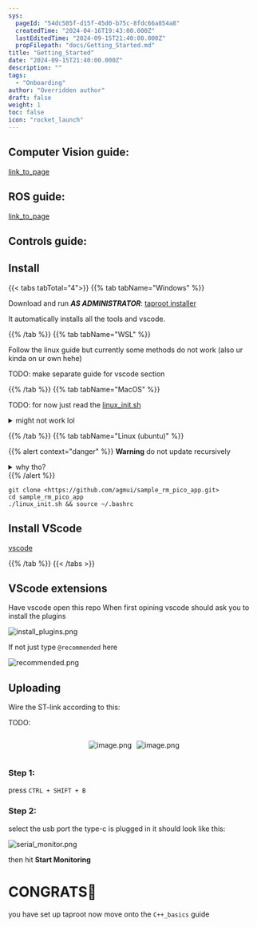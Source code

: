 ```yaml
---
sys:
  pageId: "54dc585f-d15f-45d0-b75c-8fdc66a854a8"
  createdTime: "2024-04-16T19:43:00.000Z"
  lastEditedTime: "2024-09-15T21:40:00.000Z"
  propFilepath: "docs/Getting_Started.md"
title: "Getting_Started"
date: "2024-09-15T21:40:00.000Z"
description: ""
tags:
  - "Onboarding"
author: "Overridden author"
draft: false
weight: 1
toc: false
icon: "rocket_launch"
---
```


## Computer Vision guide:

[link_to_page](86d45bc0-388b-4d26-8848-44f255f73d0e)

## ROS guide:

[link_to_page](3c76c1de-ec8f-46d6-8b0a-294005edc2d5)

## Controls guide:

## Install

{{< tabs tabTotal="4">}}
{{% tab tabName="Windows" %}}

Download and run _**AS ADMINISTRATOR**_: [taproot installer](https://github.com/Thornbots/TeachingFreshies/releases/tag/1.0)

It automatically installs all the tools and vscode.

{{% /tab %}}
{{% tab tabName="WSL" %}}

Follow the linux guide but currently some methods do not work (also ur kinda on ur own hehe)

TODO: make separate guide for vscode section

{{% /tab %}}
{{% tab tabName="MacOS" %}}

TODO: for now just read the [linux_init.sh](https://github.com/agmui/sample_rm_pico_app/blob/main/linux_init.sh)

<details>
<summary>might not work lol</summary>

`brew install libusb pkg-config`

Next install: [vscode](https://code.visualstudio.com/Download)

</details>

{{% /tab %}}
{{% tab tabName="Linux (ubuntu)" %}}

{{% alert context="danger" %}}
**Warning** do not update recursively
<details>
<summary>why tho?</summary>
There are some submodules that may go on for a while (like tinyusb) and I highly
recommend you don't need to get them.
If you want to see what submodules I update just look in `linux_init.sh`
</details>
{{% /alert %}}

```shell
git clone <https://github.com/agmui/sample_rm_pico_app.git>
cd sample_rm_pico_app
./linux_init.sh && source ~/.bashrc
```

## Install VScode

[vscode](https://code.visualstudio.com/Download)

{{% /tab %}}
{{< /tabs >}}

## VScode extensions

Have vscode open this repo
When first opining vscode should ask you to install the plugins

![install_plugins.png](https://prod-files-secure.s3.us-west-2.amazonaws.com/d518164a-d88e-44d1-a4ee-3adb3bd8bce0/89bd30f0-1825-4e77-867b-0a41ce370880/install_plugins.png?X-Amz-Algorithm=AWS4-HMAC-SHA256&X-Amz-Content-Sha256=UNSIGNED-PAYLOAD&X-Amz-Credential=ASIAZI2LB466UVTSNZAV%2F20250425%2Fus-west-2%2Fs3%2Faws4_request&X-Amz-Date=20250425T004008Z&X-Amz-Expires=3600&X-Amz-Security-Token=IQoJb3JpZ2luX2VjEIn%2F%2F%2F%2F%2F%2F%2F%2F%2F%2FwEaCXVzLXdlc3QtMiJHMEUCIG2hubMcfQGzIxuuCgCpKSpg4reXxtBtlZtmf1FjO9gaAiEApb7nefIqDNN27eDbxvb0aBM412hZBzwBmbUW4WvJ6Agq%2FwMIIRAAGgw2Mzc0MjMxODM4MDUiDCPZkd4TiZzxrfscwyrcA%2FCBoH0z11NxzMdOL4PqIKPMOGxqj1Ds%2BLj6VB9YG7ckf8EVhmm2a93GPuOpN%2BoQxeTy12qP0wFYv6xHeu4%2BjCy311Ofgg0P3WJk9XfazTQIFM9OaS3K%2Fikb%2FAd4yNPTS%2BBxkmZOpd%2BbIlHLuTyusLxR3uFexNZ8Gs9t9RxFYvjoKWOz8mzVpBNepBlYKBodyJCEumi55GXhbERqbmgzh3Sdxm8nBBlch9hwFHQQLWE2wkEtiRVyey3vW5eQ98OVNjm6u457CWDCq99ApHgKhx2cadK18ihq7MAkWhJXfEzuVuCPqETLqvqSOeNr%2FfadL9N0w3orc2b5pg95lRTS2Z1Oq85epGXBYbkhfXSDL%2BS%2Fy%2FhTyXZ9zh4%2B6TZR3pqeTf%2Bi%2B4V6zw%2FdnIPuBIac9GsP66wsVJRJuWu1GV2aGSo9cf8sTy7Zb8cMxIChoBWrq9z3PoKD5QpP%2F%2BU59WinyAatGiGvf8kQoB0smBMDLGcTWIPF4v4BD3mJxWxcZroIctPmoaLQWQ4dLlvC%2FGVTH9pdnOdqDzir5SjKimqihfvqEzXRCAiqwi2qJ9XJj6ag%2B%2FuCA7FGjzmSQp%2BLyNFC6z2KPY2hyzgHNgT7KEeW5MG0kfikHIo6PghiIzgjMMWqq8AGOqUBHHwwCIwVRuwPNupuEMu%2B%2FClZnRNcqzxSgPFP%2FV8UgxLq89Po4ljDvahQBbB4sMcC%2F9ZsOKRY23KK4JyTpSMjbr0SAzPxqjEfwPkbNGYoeTkyyIRdB3mdCB89pT5TtAkemixQtppQ6LLLQMCHYFtG54yR2gsaRVTWN%2BSsmXs9FSvcwEx8VRJ%2BQf4rfV0Mmw94n5MkgrCaK6BWzdYwWkG%2FZdogECot&X-Amz-Signature=f3d967d7b17d1a935b9d57ad9db3d2d4a74911ea6a4ad223516dc653a9384d46&X-Amz-SignedHeaders=host&x-id=GetObject)

If not just type `@recommended` here  

![recommended.png](https://prod-files-secure.s3.us-west-2.amazonaws.com/d518164a-d88e-44d1-a4ee-3adb3bd8bce0/61e661e9-5d85-4dfc-be0d-8d2097a5e793/recommended.png?X-Amz-Algorithm=AWS4-HMAC-SHA256&X-Amz-Content-Sha256=UNSIGNED-PAYLOAD&X-Amz-Credential=ASIAZI2LB466UVTSNZAV%2F20250425%2Fus-west-2%2Fs3%2Faws4_request&X-Amz-Date=20250425T004008Z&X-Amz-Expires=3600&X-Amz-Security-Token=IQoJb3JpZ2luX2VjEIn%2F%2F%2F%2F%2F%2F%2F%2F%2F%2FwEaCXVzLXdlc3QtMiJHMEUCIG2hubMcfQGzIxuuCgCpKSpg4reXxtBtlZtmf1FjO9gaAiEApb7nefIqDNN27eDbxvb0aBM412hZBzwBmbUW4WvJ6Agq%2FwMIIRAAGgw2Mzc0MjMxODM4MDUiDCPZkd4TiZzxrfscwyrcA%2FCBoH0z11NxzMdOL4PqIKPMOGxqj1Ds%2BLj6VB9YG7ckf8EVhmm2a93GPuOpN%2BoQxeTy12qP0wFYv6xHeu4%2BjCy311Ofgg0P3WJk9XfazTQIFM9OaS3K%2Fikb%2FAd4yNPTS%2BBxkmZOpd%2BbIlHLuTyusLxR3uFexNZ8Gs9t9RxFYvjoKWOz8mzVpBNepBlYKBodyJCEumi55GXhbERqbmgzh3Sdxm8nBBlch9hwFHQQLWE2wkEtiRVyey3vW5eQ98OVNjm6u457CWDCq99ApHgKhx2cadK18ihq7MAkWhJXfEzuVuCPqETLqvqSOeNr%2FfadL9N0w3orc2b5pg95lRTS2Z1Oq85epGXBYbkhfXSDL%2BS%2Fy%2FhTyXZ9zh4%2B6TZR3pqeTf%2Bi%2B4V6zw%2FdnIPuBIac9GsP66wsVJRJuWu1GV2aGSo9cf8sTy7Zb8cMxIChoBWrq9z3PoKD5QpP%2F%2BU59WinyAatGiGvf8kQoB0smBMDLGcTWIPF4v4BD3mJxWxcZroIctPmoaLQWQ4dLlvC%2FGVTH9pdnOdqDzir5SjKimqihfvqEzXRCAiqwi2qJ9XJj6ag%2B%2FuCA7FGjzmSQp%2BLyNFC6z2KPY2hyzgHNgT7KEeW5MG0kfikHIo6PghiIzgjMMWqq8AGOqUBHHwwCIwVRuwPNupuEMu%2B%2FClZnRNcqzxSgPFP%2FV8UgxLq89Po4ljDvahQBbB4sMcC%2F9ZsOKRY23KK4JyTpSMjbr0SAzPxqjEfwPkbNGYoeTkyyIRdB3mdCB89pT5TtAkemixQtppQ6LLLQMCHYFtG54yR2gsaRVTWN%2BSsmXs9FSvcwEx8VRJ%2BQf4rfV0Mmw94n5MkgrCaK6BWzdYwWkG%2FZdogECot&X-Amz-Signature=0945b9e6fb35c7013025dbddfcdc47453aa6eed1e50e3046978f46763a27dd11&X-Amz-SignedHeaders=host&x-id=GetObject)

## Uploading

Wire the ST-link according to this:

TODO:

<div style="display: flex;flex-direction: row; column-gap:10px; max-width: 630px;justify-content: center;">
<div>

![image.png](https://prod-files-secure.s3.us-west-2.amazonaws.com/d518164a-d88e-44d1-a4ee-3adb3bd8bce0/210ecb78-1116-4d7b-b9b7-2292f66fa2c2/image.png?X-Amz-Algorithm=AWS4-HMAC-SHA256&X-Amz-Content-Sha256=UNSIGNED-PAYLOAD&X-Amz-Credential=ASIAZI2LB4665CSQ2DPE%2F20250425%2Fus-west-2%2Fs3%2Faws4_request&X-Amz-Date=20250425T004010Z&X-Amz-Expires=3600&X-Amz-Security-Token=IQoJb3JpZ2luX2VjEIn%2F%2F%2F%2F%2F%2F%2F%2F%2F%2FwEaCXVzLXdlc3QtMiJGMEQCIBfjiMkIxNf9c84EoFAXHZedy0yYZ7hllyvWZBDQs%2BGoAiBPkC69wtV%2BJIQ78jZ9FpyHbdgsdiHa9YE%2BmPRYa2kByir%2FAwghEAAaDDYzNzQyMzE4MzgwNSIMgDZMbpCjBCdEtMdUKtwD9F3ldCcGiV6yb%2Brq1TiWLBz38Cz1ioHtMqN3dvzpTJnC%2F8TlCU13evz2QrQ3na575VSxQ7vVkY6V3ssHvZOWmfp%2FvaODZbJV%2FSCJMJnEG%2FEFGOehimJSQlNlROZDIKewC5g5XrFFfUF6wlCuptNVHIdMDuGuSDhzSm%2FlhsqdifcUyXEKvMyFx51oIEzTOw6V4u7eWJda58k2KBlZrJSK%2BVlehH2B9QONtovvn0x1TFaSlDoath%2FPrbN5vTv0zV8SJX3TNX21H2gMd1S1vTZqz%2Fw4ifaDREgaRWL%2BlgTHu2%2BMwNyr%2FIErd9ngbldjfCnSSaJLaTYb1t8XvyYk2cGAzcz%2BGO1hk7VNMhhYlbXinEme12FV6BjGiymVphjz3AIJTVLilXpwfaVPLKQD0LcOV3iZQdTfHeHaiMnM1kNQPzuSCbRm70aaqTk7%2FCBNG%2FhAuxorbLlLMbw6jDm2FuUvpSKBJlm7I6nAOQYHGX1LXG1kQxQ43JI0MVNvUAXu2n4PgwUUTluISQQaEqH6zKDwzncEAWdZ3050cqCQoGf5tvRaLk%2FF3nVlkPx1oBJfT1zoXtFvj5JGFueAXWAQsBKXsb18b1Jz9VZPN3xadorPsJtGOSD0A%2BZrw80qjQowq6qrwAY6pgFgduYsA%2BAOZFtbKjpj43HOkxU43V7OoX7817KoBGmskE5o5a2ZeKznYSK8IvUuCpHxmY9FsMMRiZhIJp3oD9ufcQJBo3yPOBJePqHp0kLcj%2BiuA6toa3TNyN1jcjGWdeyDRrwP4MkzzBwFVEaozA33RAdNLS6ry78WtCWtfq2qv8PF5nK6iZmjUqpftu%2F4T%2Fd0dKWoc2NGUHG1W9AaH1jbrPiMuSoh&X-Amz-Signature=cb83cc21888b7e6ebe89f05e0724abe95cbb01e53bf55070317faa93faac0927&X-Amz-SignedHeaders=host&x-id=GetObject)

</div>
<div>

![image.png](https://prod-files-secure.s3.us-west-2.amazonaws.com/d518164a-d88e-44d1-a4ee-3adb3bd8bce0/33a0fd0f-8ca6-4a86-8e09-26e95ded1fff/image.png?X-Amz-Algorithm=AWS4-HMAC-SHA256&X-Amz-Content-Sha256=UNSIGNED-PAYLOAD&X-Amz-Credential=ASIAZI2LB466RVAWHRA7%2F20250425%2Fus-west-2%2Fs3%2Faws4_request&X-Amz-Date=20250425T004010Z&X-Amz-Expires=3600&X-Amz-Security-Token=IQoJb3JpZ2luX2VjEIn%2F%2F%2F%2F%2F%2F%2F%2F%2F%2FwEaCXVzLXdlc3QtMiJHMEUCIQCe1BiTnEWUWKew3%2BwDmWrLT6bFQ5pt5Oi5SQjjI2re7gIgQhkJv0biyOnm4XM33P2d1eC4o822BQJZSgDsG7adcTQq%2FwMIIRAAGgw2Mzc0MjMxODM4MDUiDMPUjgui7QFz%2B8VurSrcA2dypbtUmbXgsVgBlfVn%2FS93yj%2Fitl%2Btqq9%2BlVTnwR%2BDSHiqYnNjmkuEzhbc0DjHCPwbbmWl95FOrXqjEH%2BkZI0ffw5Eu8%2F9svok%2Fyr1pXfuob6%2BFVwQu%2BAX%2BODtSfK9iAOk06gm47nyN%2FQzCTjEDkbBykWZG1sVSa1oYkQbKtxuoyQkLCl7gxAa2L8YEBBeTDbFYpvmI%2FIIZRFdwryQTME6FfEUc88lx%2B76aWQ9OnVHILNsLgub8KRPBtEqkG55J%2F4DbLAWzM1h0c8%2Frj0ABm%2FgMDzwrIotXHewSM2Li1LCQrWX22hdxnX0SZtjne1jwRwIrmp%2FZeMpTbNFShM4dWOeDmAb21032K3Nksc6cgUlECqbXNb8hcKUSltFxQptI8DREXCaGWukbqxu1JROWoSmMmtMYGm%2FKe46Ylwm%2BdSaSruP8Whc0smH0YWIAXJqHjvuM%2BbVRbJ5Cd9mB%2FUS74mR4nI9k%2BzeKe1WocILSUnq%2BogVO6dW3Q8OeXZ5Te9kBcmSDTvYZePv8DH8FqFKOYf9VR2abvhbDR%2Ffr5zjkS0HLq2oBzXbfJ7qGMYhRHhW6XMIDgPfD1Y66pZdXSLI6TH9fWv8imK1lXi0yNhjXEHaCGgFMAJVRupD%2ByYcMKKqq8AGOqUBgbJev2%2FOoi7fqpgF%2F7SBj8bnbj0ocXsmCoc%2FfYXQhlHpmLH3DoqWFXc8%2F2tajftf%2F9VjSfAgCodGRtN8jeYG4HFOZdilW5neV6WtQYXUNgiDzMDxjTIdNwVmUQVKSo8TK7%2BOIpdGPGCEBLg%2BfVpYGtHF6zoIPklrZA33bRPmz0VtVvHsMzwTEhr3ri6INcnfAlZhWweFmY7Q5BWKe2sYn7VcqTti&X-Amz-Signature=cd5c09c6ecee103723b2549741b0bc45617b90368dabb434eb3a525f459db312&X-Amz-SignedHeaders=host&x-id=GetObject)

</div>
</div>

### Step 1:

press `CTRL + SHIFT + B`

### Step 2:

select the usb port the type-c is plugged in it should look like this:

![serial_monitor.png](https://prod-files-secure.s3.us-west-2.amazonaws.com/d518164a-d88e-44d1-a4ee-3adb3bd8bce0/f03f4774-05d4-4393-b6a0-d5efb6d315ab/serial_monitor.png?X-Amz-Algorithm=AWS4-HMAC-SHA256&X-Amz-Content-Sha256=UNSIGNED-PAYLOAD&X-Amz-Credential=ASIAZI2LB466UVTSNZAV%2F20250425%2Fus-west-2%2Fs3%2Faws4_request&X-Amz-Date=20250425T004008Z&X-Amz-Expires=3600&X-Amz-Security-Token=IQoJb3JpZ2luX2VjEIn%2F%2F%2F%2F%2F%2F%2F%2F%2F%2FwEaCXVzLXdlc3QtMiJHMEUCIG2hubMcfQGzIxuuCgCpKSpg4reXxtBtlZtmf1FjO9gaAiEApb7nefIqDNN27eDbxvb0aBM412hZBzwBmbUW4WvJ6Agq%2FwMIIRAAGgw2Mzc0MjMxODM4MDUiDCPZkd4TiZzxrfscwyrcA%2FCBoH0z11NxzMdOL4PqIKPMOGxqj1Ds%2BLj6VB9YG7ckf8EVhmm2a93GPuOpN%2BoQxeTy12qP0wFYv6xHeu4%2BjCy311Ofgg0P3WJk9XfazTQIFM9OaS3K%2Fikb%2FAd4yNPTS%2BBxkmZOpd%2BbIlHLuTyusLxR3uFexNZ8Gs9t9RxFYvjoKWOz8mzVpBNepBlYKBodyJCEumi55GXhbERqbmgzh3Sdxm8nBBlch9hwFHQQLWE2wkEtiRVyey3vW5eQ98OVNjm6u457CWDCq99ApHgKhx2cadK18ihq7MAkWhJXfEzuVuCPqETLqvqSOeNr%2FfadL9N0w3orc2b5pg95lRTS2Z1Oq85epGXBYbkhfXSDL%2BS%2Fy%2FhTyXZ9zh4%2B6TZR3pqeTf%2Bi%2B4V6zw%2FdnIPuBIac9GsP66wsVJRJuWu1GV2aGSo9cf8sTy7Zb8cMxIChoBWrq9z3PoKD5QpP%2F%2BU59WinyAatGiGvf8kQoB0smBMDLGcTWIPF4v4BD3mJxWxcZroIctPmoaLQWQ4dLlvC%2FGVTH9pdnOdqDzir5SjKimqihfvqEzXRCAiqwi2qJ9XJj6ag%2B%2FuCA7FGjzmSQp%2BLyNFC6z2KPY2hyzgHNgT7KEeW5MG0kfikHIo6PghiIzgjMMWqq8AGOqUBHHwwCIwVRuwPNupuEMu%2B%2FClZnRNcqzxSgPFP%2FV8UgxLq89Po4ljDvahQBbB4sMcC%2F9ZsOKRY23KK4JyTpSMjbr0SAzPxqjEfwPkbNGYoeTkyyIRdB3mdCB89pT5TtAkemixQtppQ6LLLQMCHYFtG54yR2gsaRVTWN%2BSsmXs9FSvcwEx8VRJ%2BQf4rfV0Mmw94n5MkgrCaK6BWzdYwWkG%2FZdogECot&X-Amz-Signature=f723964fc8e9adfba48ebdc435c1233102ef89ceeada1129e5d47ab1e7ccfdef&X-Amz-SignedHeaders=host&x-id=GetObject)

then hit **Start Monitoring**

# CONGRATS🎉

you have set up taproot now move onto the `C++_basics` guide
